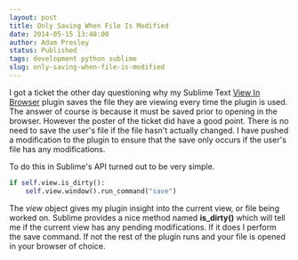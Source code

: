 ```yaml
---
layout: post
title: Only Saving When File Is Modified
date: 2014-05-15 13:48:00
author: Adam Presley
status: Published
tags: development python sublime
slug: only-saving-when-file-is-modified
---
```


I got a ticket the other day questioning why my Sublime Text [View In Browser](https://github.com/adampresley/sublime-view-in-browser) plugin saves the file they are viewing every time the plugin is used. The answer of course is because it must be saved prior to opening in the browser. However the poster of the ticket did have a good point. There is no need to save the user's file if the file hasn't actually changed. I have pushed a modification to the plugin to ensure that the save only occurs if the user's file has any modifications.

To do this in Sublime's API turned out to be very simple.

```python
if self.view.is_dirty():
    self.view.window().run_command("save")
```

The *view* object gives my plugin insight into the current view, or file being worked on. Sublime provides a nice method named **is_dirty()** which will tell me if the current view has any pending modifications. If it does I perform the save command. If not the rest of the plugin runs and your file is opened in your browser of choice.